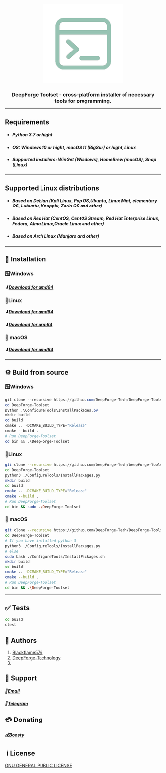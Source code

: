   
  
<center><img src="./Logo/DeepForgeToolset_GitHub.png"></center>

<h3 align="center">DeepForge Toolset - cross-platform installer of necessary tools for programming.

</h3>

---
## Requirements
- ##### Python 3.7 or hight
- ##### OS: Windows 10 or hight, macOS 11 (BigSur) or hight, Linux
- ##### Supported installers: WinGet (Windows), HomeBrew (macOS), Snap (Linux)

---
## Supported Linux distributions
- ##### Based on Debian (Kali Linux, Pop OS,Ubuntu, Linux Mint, elementary OS, Lubuntu, Knoppix, Zorin OS and other)
- ##### Based on Red Hat (CentOS, CentOS Stream, Red Hat Enterprise Linux, Fedora, Alma Linux,Oracle Linux and other)
- ##### Based on Arch Linux (Manjaro and other)
---
## 🚀 Installation

### 🪟Windows
##### ⬇[Download for amd64](https://github.com/DeepForge-Tech/DeepForge-Toolset/releases/tag/v0.1_win_amd64)

### 🐧Linux
##### ⬇[Download for amd64](https://github.com/DeepForge-Tech/DeepForge-Toolset/releases/tag/v0.1_linux_amd64)

##### ⬇[Download for arm64](https://github.com/DeepForge-Technology/DeepForge-Toolset/releases/tag/v0.1_linux_arm64)
### 🍏 macOS

##### ⬇[Download for amd64](https://github.com/DeepForge-Tech/DeepForge-Toolset/releases/tag/v0.1_macOS_amd64)

---

## ⚙️ Build from source

### 🪟Windows

```powershell
git clone --recursive https://github.com/DeepForge-Tech/DeepForge-Toolset.git
cd DeepForge-Toolset
python .\ConfigureTools\InstallPackages.py
mkdir build
cd build
cmake .. -DCMAKE_BUILD_TYPE="Release"
cmake --build .
# Run DeepForge-Toolset
cd bin && .\DeepForge-Toolset
```


### 🐧Linux

```bash
git clone --recursive https://github.com/DeepForge-Tech/DeepForge-Toolset.git
cd DeepForge-Toolset
python3 ./ConfigureTools/InstallPackages.py
mkdir build
cd build
cmake .. -DCMAKE_BUILD_TYPE="Release"
cmake --build .
# Run DeepForge-Toolset
cd bin && sudo .\DeepForge-Toolset
```

### 🍏 macOS

```bash
git clone --recursive https://github.com/DeepForge-Tech/DeepForge-Toolset.git
cd DeepForge-Toolset
# If you have installed python 3
python3 ./ConfigureTools/InstallPackages.py
# else
sudo bash ./ConfigureTools/InstallPackages.sh
mkdir build
cd build
cmake .. -DCMAKE_BUILD_TYPE="Release"
cmake --build .
# Run DeepForge-Toolset
cd bin && .\DeepForge-Toolset
```

---
## ✅ Tests

```bash
cd build
ctest
```
## 👥 Authors

1. [Blackflame576](https://github.com/blackflame576)
2. [DeepForge-Technology](https://github.com/DeepForge-Tech)
3. 
## 🤖 Support

##### 📧[Email](mailto:deepforge.technology@gmail.com)
##### 💬[Telegram](https://t.me/deepforge_toolset)
## 💳 Donating

##### 💰[Boosty](https://boosty.to/deepforge/donate)

##  ℹ️ License
[GNU GENERAL PUBLIC LICENSE](LICENSE)